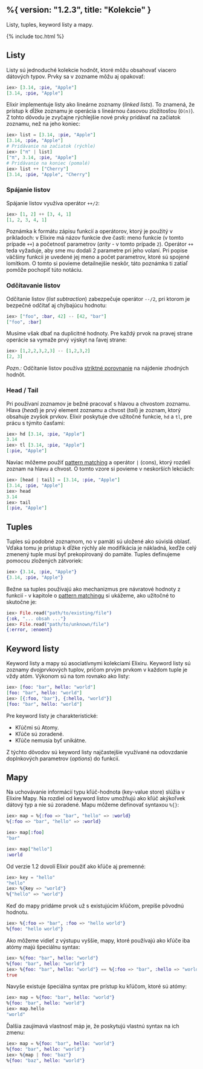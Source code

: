 %{
  version: "1.2.3",
  title: "Kolekcie"
}
---

Listy, tuples, keyword listy a mapy.

{% include toc.html %}

## Listy

Listy sú jednoduché kolekcie hodnôt, ktoré môžu obsahovať viacero dátových typov. Prvky sa v zozname môžu aj opakovať:

```elixir
iex> [3.14, :pie, "Apple"]
[3.14, :pie, "Apple"]
```

Elixir implementuje listy ako lineárne zoznamy (*linked lists*). To znamená, že prístup k dĺžke zoznamu je operácia s lineárnou časovou zložitosťou (`O(n)`). Z tohto dôvodu je zvyčajne rýchlejšie nové prvky pridávať na začiatok zoznamu, než na jeho koniec:

```elixir
iex> list = [3.14, :pie, "Apple"]
[3.14, :pie, "Apple"]
# Pridávanie na začiatok (rýchle)
iex> ["π" | list]
["π", 3.14, :pie, "Apple"]
# Pridávanie na koniec (pomalé)
iex> list ++ ["Cherry"]
[3.14, :pie, "Apple", "Cherry"]
```

### Spájanie listov

Spájanie listov využíva operátor `++/2`:

```elixir
iex> [1, 2] ++ [3, 4, 1]
[1, 2, 3, 4, 1]
```

Poznámka k formátu zápisu funkcií a operátorov, ktorý je použitý v príkladoch: v Elixire má názov funkcie dve časti: meno funkcie (v tomto prípade `++`) a početnosť parametrov (_arity_ - v tomto prípade `2`). Operátor `++` teda vyžaduje, aby sme mu dodali 2 parametre pri jeho volaní. Pri popise väčšiny funkcii je uvedené jej meno a počet parametrov, ktoré sú spojené lomítkom. O tomto si povieme detailnejšie neskôr, táto poznámka ti zatiaľ pomôže pochopiť túto notáciu.

### Odčítavanie listov

Odčítanie listov (_list subtraction_) zabezpečuje operátor `--/2`, pri ktorom je bezpečné odčítať aj chýbajúcu hodnotu:

```elixir
iex> ["foo", :bar, 42] -- [42, "bar"]
["foo", :bar]
```

Musíme však dbať na duplicitné hodnoty. Pre každý prvok na pravej strane operácie sa vymaže prvý výskyt na ľavej strane:

```elixir
iex> [1,2,2,3,2,3] -- [1,2,3,2]
[2, 3]
```

*Pozn.:* Odčítanie listov používa [striktné porovnanie](../basics/#comparison) na nájdenie zhodných hodnôt.

### Head / Tail

Pri používaní zoznamov je bežné pracovať s hlavou a chvostom zoznamu. Hlava (_head_) je prvý element zoznamu a chvost (_tail_) je zoznam, ktorý obsahuje zvyšok prvkov. Elixir poskytuje dve užitočné funkcie, `hd` a `tl`, pre prácu s týmito časťami:

```elixir
iex> hd [3.14, :pie, "Apple"]
3.14
iex> tl [3.14, :pie, "Apple"]
[:pie, "Apple"]
```

Naviac môžeme použiť [pattern matching](../pattern-matching/) a operátor `|` (cons), ktorý rozdelí zoznam na hlavu a chvost. O tomto vzore si povieme v neskorších lekciách:

```elixir
iex> [head | tail] = [3.14, :pie, "Apple"]
[3.14, :pie, "Apple"]
iex> head
3.14
iex> tail
[:pie, "Apple"]
```

## Tuples

Tuples sú podobné zoznamom, no v pamäti sú uložené ako súvislá oblasť. Vďaka tomu je prístup k dĺžke rýchly ale modifikácia je nákladná, keďže celý zmenený tuple musí byť prekopírovaný do pamäte. Tuples definujeme pomocou zložených zátvoriek:

```elixir
iex> {3.14, :pie, "Apple"}
{3.14, :pie, "Apple"}
```

Bežne sa tuples používajú ako mechanizmus pre návratové hodnoty z funkcií - v kapitole o [pattern matchingu](../pattern-matching/) si ukážeme, ako užitočné to skutočne je:

```elixir
iex> File.read("path/to/existing/file")
{:ok, "... obsah ..."}
iex> File.read("path/to/unknown/file")
{:error, :enoent}
```

## Keyword listy

Keyword listy a mapy sú asociatívnymi kolekciami Elixiru. Keyword listy sú zoznamy dvojprvkových tuplov, pričom prvým prvkom v každom tuple je vždy atóm. Výkonom sú na tom rovnako ako listy:

```elixir
iex> [foo: "bar", hello: "world"]
[foo: "bar", hello: "world"]
iex> [{:foo, "bar"}, {:hello, "world"}]
[foo: "bar", hello: "world"]
```

Pre keyword listy je charakteristické:

+ Kľúčmi sú Atomy.
+ Kľúče sú zoradené.
+ Kľúče nemusia byť unikátne.

Z týchto dôvodov sú keyword listy najčastejšie využívané na odovzdanie doplnkových parametrov (_options_) do funkcií.

## Mapy

Na uchovávanie informácií typu kľúč-hodnota (key-value store) slúžia v Elixire Mapy. Na rozdiel od keyword listov umožňujú ako kľúč akýkoľvek dátový typ a nie sú zoradené. Mapu môžeme definovať syntaxou `%{}`:

```elixir
iex> map = %{:foo => "bar", "hello" => :world}
%{:foo => "bar", "hello" => :world}

iex> map[:foo]
"bar"

iex> map["hello"]
:world
```

Od verzie 1.2 dovolí Elixir použiť ako kľúče aj premenné:

```elixir
iex> key = "hello"
"hello"
iex> %{key => "world"}
%{"hello" => "world"}
```

Keď do mapy pridáme prvok už s existujúcim kľúčom, prepíše pôvodnú hodnotu.

```elixir
iex> %{:foo => "bar", :foo => "hello world"}
%{foo: "hello world"}
```

Ako môžeme vidieť z výstupu vyššie, mapy, ktoré používajú ako kľúče iba atómy majú špeciálnu syntax:

```elixir
iex> %{foo: "bar", hello: "world"}
%{foo: "bar", hello: "world"}
iex> %{foo: "bar", hello: "world"} == %{:foo => "bar", :hello => "world"}
true
```

Navyše existuje špeciálna syntax pre prístup ku kľúčom, ktoré sú atómy:

```elixir
iex> map = %{foo: "bar", hello: "world"}
%{foo: "bar", hello: "world"}
iex> map.hello
"world"
```

Ďalšia zaujímavá vlastnosť máp je, že poskytujú vlastnú syntax na ich zmenu:

```elixir
iex> map = %{foo: "bar", hello: "world"}
%{foo: "bar", hello: "world"}
iex> %{map | foo: "baz"}
%{foo: "baz", hello: "world"}
```
